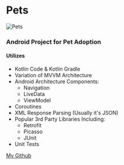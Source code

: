 # Pets
![Pets](https://i.pinimg.com/originals/d9/58/d3/d958d3a169f035866fb3923c58e7aabb.png)
### Android Project for Pet Adoption

#### Utilizes
* Kotlin Code & Kotlin Gradle
* Variation of MVVM Architecture
* Android Architecture Components:
	* Navigation
	* LiveData
	* ViewModel
* Coroutines
* XML Response Parsing (Usually it's JSON)
* Popular 3rd Party Libraries Including:
	* Retrofit
	* Picasso
	* JUnit
* Unit Tests

[My Github](http://www.github.com/chaseos)

